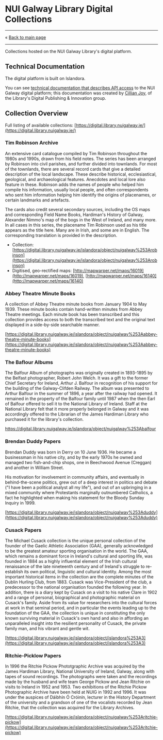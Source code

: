 # NUI Galway Library Digital Collections 

------------------------------

&laquo; [Back to main page](readme.md)

------------------------------

Collections hosted on the NUI Galway Library's digital platform. 

## Technical Documentation

The digital platform is built on Islandora. 

You can see [technical documentation that describes API access](https://www.dropbox.com/s/a1e71711zyt1zeo/Islandora%20APIs.pdf?dl=0) to the NUI Galway digital platform; this documentation was created by [Cillian Joy](https://twitter.com/cillianjoy), of the Library's Digital Publishing & Innovation group.

## Collection Overview

Full listing of available collections: [https://digital.library.nuigalway.ie/](https://digital.library.nuigalway.ie/) 
 
### Tim Robinson Archive 
An extensive card catalogue compiled by Tim Robinson throughout the 1980s and 1990s, drawn from his field notes. The series has been arranged by Robinson into civil parishes, and further divided into townlands. For most of the townlands, there are several record cards that give a detailed description of the local landscape. These describe historical, ecclesiastical, geological, and archaeological features. Anecdotes and local lore also feature in these. Robinson adds the names of people who helped him compile his information, usually local people, and often correspondents who sent him information helping him identify the origins of placenames, or certain landmarks and artefacts.  

The cards also credit several secondary sources, including the OS maps and corresponding Field Name Books, Hardiman's History of Galway, Alexander Nimmo's map of the bogs in the West of Ireland, and many more.  
In all cases in this series, the placename Tim Robinson used as his title appears as the title here. Many are in Irish, and some are in English. The corresponding translation is provided in the description. 

- Collection: [https://digital.library.nuigalway.ie/islandora/object/nuigalway%253Arobinson](https://digital.library.nuigalway.ie/islandora/object/nuigalway%253Arobinson)
- Digitised, geo-rectified maps: [http://mapwarper.net/maps/16019](http://mapwarper.net/maps/16019), [http://mapwarper.net/maps/16140](http://mapwarper.net/maps/16140)

### Abbey Theatre Minute Books 
 
A collection of Abbey Theatre minute books from January 1904 to May 1939. These minute books contain hand-written minutes from Abbey Theatre meetings. Each minute book has been transcribed and this collection provides access to both the transcribed text and the original text displayed in a side-by-side searchable manner. 

[https://digital.library.nuigalway.ie/islandora/object/nuigalway%253Aabbey-theatre-minute-books](https://digital.library.nuigalway.ie/islandora/object/nuigalway%253Aabbey-theatre-minute-books)
 
### The Baflour Albums 
 
The Balfour Album of photographs was originally created in 1893-1895 by the Belfast photographer, Robert John Welch. It was a gift to the former Chief Secretary for Ireland, Arthur J. Balfour in recognition of his support for the building of the Galway-Clifden Railway. The album was presented to Arthur Balfour in the summer of 1896, a year after the railway had opened. It remained in the property of the Balfour family until 1987 when the then Earl of Balfour offered to sell it to the National Library of Ireland. Staff at the National Library felt that it more properly belonged in Galway and it was accordingly offered to the Librarian of the James Hardiman Library who purchased it for the library's collection. 

[https://digital.library.nuigalway.ie/islandora/object/nuigalway%253Abalfour ](https://digital.library.nuigalway.ie/islandora/object/nuigalway%253Abalfour)
 
### Brendan Duddy Papers 
 
Brendan Duddy was born in Derry on 10 June 1936. He became a businessman in his native city, and by the early 1970s he owned and managed two fish-and-chip shops, one in Beechwood Avenue (Creggan) and another in William Street. 
 
His motivation for involvement in community affairs, and eventually in behind-the-scene politics, grew out of a deep interest in politics and debate ("I have been a political analyst all my life"), and out of an upbringing in a mixed community where Protestants marginally outnumbered Catholics, a fact he highlighted when making his statement for the Bloody Sunday Inquiry in 1999. 

[https://digital.library.nuigalway.ie/islandora/object/nuigalway%253Aduddy](https://digital.library.nuigalway.ie/islandora/object/nuigalway%253Aduddy) 
 
### Cusack Papers 
 
The Michael Cusack collection is the unique personal collection of the founder of the Gaelic Athletic Association (GAA), generally acknowledged to be the greatest amateur sporting organisation in the world. The GAA, which remains a dominant force in Ireland's cultural and sporting life, was founded in 1884 as a highly influential element of the Irish cultural renaissance of the late nineteenth century and of Ireland's struggle to re-establish its own political, linguistic and cultural identity. Among the most important historical items in the collection are the complete minutes of the Dublin Hurling Club, from 1883. Cusack was Vice-President of the club, a predecessor to the national organisation founded the following year. In addition, there is a diary kept by Cusack on a visit to his native Clare in 1902 and a range of personal, biographical and photographic material on Cusack's family. Aside from its value for researchers into the cultural forces at work in that seminal period, and in particular the events leading up to the foundation of the GAA, the collection is unique in constituting the only known surviving material in Cusack's own hand and also in affording an unparalleled insight into the resilient personality of Cusack, the private family man, and his vibrant and gentle wit. 

[https://digital.library.nuigalway.ie/islandora/object/islandora%253A3](https://digital.library.nuigalway.ie/islandora/object/islandora%253A3) 
 
### Ritchie-Picklow Papers 
 
In 1996 the Ritchie Pickow Phototgraphic Archive was acquired by the James Hardiman Library, National University of Ireland, Galway, along with tapes of sound recordings. The photographs were taken and the recordings made by the husband and wife team George Pickow and Jean Ritchie on visits to Ireland in 1952 and 1953. Two exhibitions of the Ritchie Pickow Photographic Archive have been held at NUIG in 1992 and 1996. It was under the auspices of Dáibhín Ó Cróinín, lecturer in the History Department of the university and a grandson of one of the vocalists recorded by Jean Ritchie, that the collection was acquired for the Library Archives. 

[https://digital.library.nuigalway.ie/islandora/object/nuigalway%253Aritchie-pickow](https://digital.library.nuigalway.ie/islandora/object/nuigalway%253Aritchie-pickow) 
 

